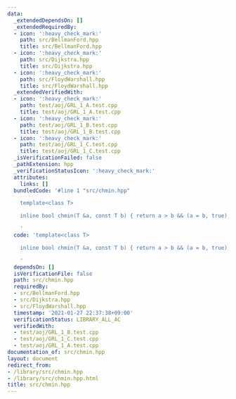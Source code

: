 ```yaml
---
data:
  _extendedDependsOn: []
  _extendedRequiredBy:
  - icon: ':heavy_check_mark:'
    path: src/BellmanFord.hpp
    title: src/BellmanFord.hpp
  - icon: ':heavy_check_mark:'
    path: src/Dijkstra.hpp
    title: src/Dijkstra.hpp
  - icon: ':heavy_check_mark:'
    path: src/FloydWarshall.hpp
    title: src/FloydWarshall.hpp
  _extendedVerifiedWith:
  - icon: ':heavy_check_mark:'
    path: test/aoj/GRL_1_A.test.cpp
    title: test/aoj/GRL_1_A.test.cpp
  - icon: ':heavy_check_mark:'
    path: test/aoj/GRL_1_B.test.cpp
    title: test/aoj/GRL_1_B.test.cpp
  - icon: ':heavy_check_mark:'
    path: test/aoj/GRL_1_C.test.cpp
    title: test/aoj/GRL_1_C.test.cpp
  _isVerificationFailed: false
  _pathExtension: hpp
  _verificationStatusIcon: ':heavy_check_mark:'
  attributes:
    links: []
  bundledCode: '#line 1 "src/chmin.hpp"

    template<class T>

    inline bool chmin(T &a, const T b) { return a > b && (a = b, true); }

    '
  code: 'template<class T>

    inline bool chmin(T &a, const T b) { return a > b && (a = b, true); }

    '
  dependsOn: []
  isVerificationFile: false
  path: src/chmin.hpp
  requiredBy:
  - src/BellmanFord.hpp
  - src/Dijkstra.hpp
  - src/FloydWarshall.hpp
  timestamp: '2021-01-27 22:37:38+09:00'
  verificationStatus: LIBRARY_ALL_AC
  verifiedWith:
  - test/aoj/GRL_1_B.test.cpp
  - test/aoj/GRL_1_C.test.cpp
  - test/aoj/GRL_1_A.test.cpp
documentation_of: src/chmin.hpp
layout: document
redirect_from:
- /library/src/chmin.hpp
- /library/src/chmin.hpp.html
title: src/chmin.hpp
---
```

